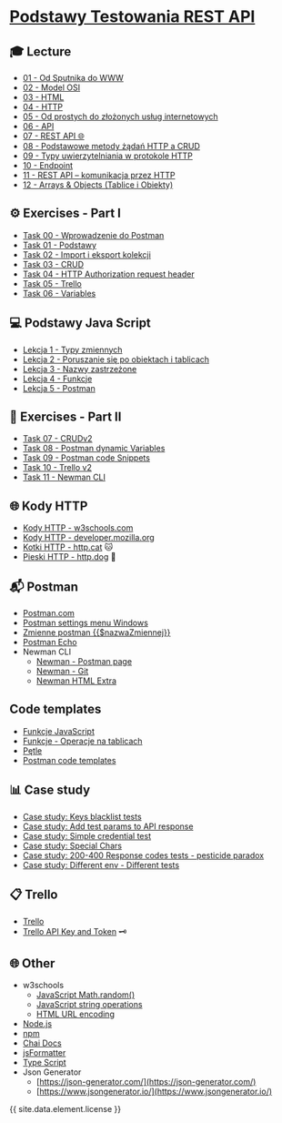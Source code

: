 # [Podstawy Testowania REST API](https://kadote870.github.io/podstawytestowaniarestapi/)

## 🎓 Lecture

* [01 - Od Sputnika do WWW](content/lecture/01-od-sputnika-do-www.md)
* [02 - Model OSI](content/lecture/02-model-osi.md)
* [03 - HTML](content/lecture/03-html.md)
* [04 - HTTP](content/lecture/04-http.md)
* [05 - Od prostych do złożonych usług internetowych](content/lecture/05-od-prostych-do-zlozonych-uslug-internetowych.md)
* [06 - API](content/lecture/06-api.md)
* [07 - REST API 🌐](content/lecture/07-rest-api.md)
* [08 - Podstawowe metody żądań HTTP a CRUD](content/lecture/08-http-crud.md)
* [09 - Typy uwierzytelniania w protokole HTTP](content/lecture/09-typy-uwierzytelniania.md)
* [10 - Endpoint](content/lecture/10-endpoint.md)
* [11 - REST API – komunikacja przez HTTP](content/lecture/11-rest-api-http-komunikacja.md)
* [12 - Arrays & Objects (Tablice i Obiekty)](content/lecture/12-arrays-and-objects.md)

## ⚙️ Exercises - Part I

* [Task 00 - Wprowadzenie do Postman](content/exercises/00-task-wprowadzenie-do-postman)
* [Task 01 - Podstawy](content/exercises/01-task-podstawy.md)
* [Task 02 - Import i eksport kolekcji](content/exercises/02-task-import-export-kolekcji.md)
* [Task 03 - CRUD](content/exercises/03-task-crud.md)
* [Task 04 - HTTP Authorization request header](content/exercises/04-task-http-authorization-request-header.md)
* [Task 05 - Trello](content/exercises/05-task-trello.md)
* [Task 06 - Variables](content/exercises/06-task-variables.md)

## 💻 Podstawy Java Script

* [Lekcja 1 - Typy zmiennych](content/java-script/lesson01-01.md)
* [Lekcja 2 - Poruszanie się po obiektach i tablicach](content/java-script/lesson02.md)
* [Lekcja 3 - Nazwy zastrzeżone](content/java-script/lesson03.md)
* [Lekcja 4 - Funkcje](content/java-script/lesson04-01-funkcje.md)
* [Lekcja 5 - Postman](content/java-script/lesson05-postman-special.md)

## 📝 Exercises - Part II

* [Task 07 - CRUDv2](content/exercises/07-task-crud-v2.md)
* [Task 08 - Postman dynamic Variables](content/exercises/08-task-postman-variables.md)
* [Task 09 - Postman code Snippets](content/exercises/09-task-postman-code-snippets.md)
* [Task 10 - Trello v2](content/exercises/10-task-trello-v2.md)
* [Task 11 - Newman CLI](content/exercises/11-task-newman-cli.md)

## 🌐 Kody HTTP

* [Kody HTTP - w3schools.com](https://www.w3schools.com/tags/ref_httpmessages.asp)
* [Kody HTTP - developer.mozilla.org](https://developer.mozilla.org/en-US/docs/Web/HTTP/Status)
* [Kotki HTTP - http.cat](https://http.cat/) 🐱
* [Pieski HTTP - http.dog](https://http.dog/) 🐶

## 📬 Postman

* [Postman.com](https://www.postman.com/)
* [Postman settings menu Windows](content/postman/settings-menu-windows.md)
* [Zmienne postman {{$nazwaZmiennej}}](https://learning.postman.com/docs/tests-and-scripts/write-scripts/variables-list/)
* [Postman Echo](https://learning.postman.com/docs/developer/echo-api/)
* Newman CLI
    * [Newman - Postman page](https://learning.postman.com/docs/collections/using-newman-cli/command-line-integration-with-newman/)
    * [Newman - Git](https://github.com/postmanlabs/newman)
    * [Newman HTML Extra](https://www.npmjs.com/package/newman-reporter-htmlextra)

## Code templates

* [Funkcje JavaScript](content/code-templates/functions-js.md)
* [Funkcje - Operacje na tablicach](content/code-templates/functions-array-operations.md)
* [Pętle](content/code-templates/loops.md)
* [Postman code templates](content/code-templates/postman-code-templates.md)

## 📊 Case study

* [Case study: Keys blacklist tests](content/postman/case-study/blacklist-tests.md)
* [Case study: Add test params to API response](content/postman/case-study/add-test-params-to-response.md)
* [Case study: Simple credential test](content/postman/case-study/credentials.md)
* [Case study: Special Chars](content/postman/case-study/special-chars.md)
* [Case study: 200-400 Response codes tests - pesticide paradox](content/postman/case-study/200-400-response-codes-tests.md)
* [Case study: Different env - Different tests](content/postman/case-study/different-env-different-tests.md)

## 📋 Trello

* [Trello](https://trello.com/)
* [Trello API Key and Token](content/trello/generate-key-token.md) 🗝️

## 🌐 Other

* w3schools
    * [JavaScript Math.random()](https://www.w3schools.com/js/js_random.asp)
    * [JavaScript string operations](https://www.w3schools.com/jsref/jsref_length_string.asp)
    * [HTML URL encoding](https://www.w3schools.com/html/html_urlencode.asp)
* [Node.js](https://nodejs.org/en)
* [npm](https://www.npmjs.com/)
* [Chai Docs](https://www.chaijs.com/)
* [jsFormatter](https://beautifier.io/)
* [Type Script](https://www.typescriptlang.org/)
* Json Generator
    * [https://json-generator.com/](https://json-generator.com/)
    * [https://www.jsongenerator.io/](https://www.jsongenerator.io/)

{{ site.data.element.license }}